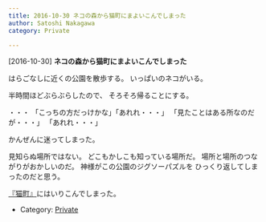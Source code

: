 ```yaml
---
title: 2016-10-30 ネコの森から猫町にまよいこんでしまった
author: Satoshi Nakagawa
category: Private

---
```


[2016-10-30] **ネコの森から猫町にまよいこんでしまった** 

 はらごなしに近くの公園を散歩する。
いっぱいのネコがいる。

 半時間ほどぶらぶらしたので、
そろそろ帰ることにする。

 ・・・
「こっちの方だっけかな」「あれれ・・・」
「見たことはある所なのだが・・・」
「あれれ・・・」

 かんぜんに迷ってしまった。

 見知らぬ場所ではない。
どこもかしこも知っている場所だ。
場所と場所のつながりがおかしいのだ。
神様がこの公園のジグソーパズルを
ひっくり返してしまったのだと思う。

[『猫町』](http://www.aozora.gr.jp/cards/000067/files/641_21647.html)にはいりこんでしまった。

- Category: [Private](https://merapano.github.io/categories.html#Private)

